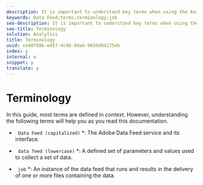 ```yaml
---
description: It is important to understand key terms when using the Analytics Data Feed interface.
keywords: Data Feed;terms;terminology;job
seo-description: It is important to understand key terms when using the Analytics Data Feed interface.
seo-title: Terminology
solution: Analytics
title: Terminology
uuid: ce40f08b-ed57-4c98-9da6-9656d94175eb
index: y
internal: n
snippet: y
translate: y
---
```


# Terminology

In this guide, most terms are defined in context. However, understanding the following terms will help you as you read this documentation. 

* ` Data Feed (capitalized)` *: The Adobe Data Feed service and its interface. 

* ` data feed (lowercase)` *: A defined set of parameters and values used to collect a set of data. 

* ` job` *: An instance of the data feed that runs and results in the delivery of one or more files containing the data. 
